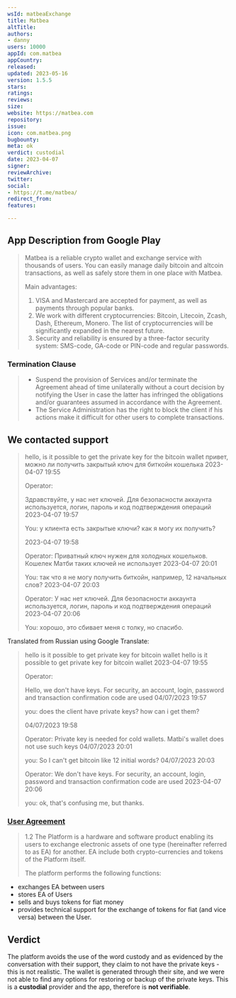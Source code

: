 ```yaml
---
wsId: matbeaExchange
title: Matbea
altTitle: 
authors:
- danny
users: 10000
appId: com.matbea
appCountry: 
released: 
updated: 2023-05-16
version: 1.5.5
stars: 
ratings: 
reviews: 
size: 
website: https://matbea.com
repository: 
issue: 
icon: com.matbea.png
bugbounty: 
meta: ok
verdict: custodial
date: 2023-04-07
signer: 
reviewArchive: 
twitter: 
social:
- https://t.me/matbea/
redirect_from: 
features: 

---
```


## App Description from Google Play 

> Matbea is a reliable crypto wallet and exchange service with thousands of users. You can easily manage daily bitcoin and altcoin transactions, as well as safely store them in one place with Matbea.
>
> Main advantages:
>
> 1. VISA and Mastercard are accepted for payment, as well as payments through popular banks.
> 2. We work with different cryptocurrencies: Bitcoin, Litecoin, Zcash, Dash, Ethereum, Monero. The list of cryptocurrencies will be significantly expanded in the nearest future.
> 3. Security and reliability is ensured by a three-factor security system: SMS-code, GA-code or PIN-code and regular passwords.

### Termination Clause

> - Suspend the provision of Services and/or terminate the Agreement ahead of time unilaterally without a court decision by notifying the User in case the latter has infringed the obligations and/or guarantees assumed in accordance with the Agreement.
> - The Service Administration has the right to block the client if his actions make it difficult for other users to complete transactions.

## We contacted support 

> hello, is it possible to get the private key for the bitcoin wallet привет, можно ли получить закрытый ключ для биткойн кошелька
2023-04-07 19:55
>
> Operator:
>
> Здравствуйте, у нас нет ключей. Для безопасности аккаунта используется, логин, пароль и код подтверждения операций
> 2023-04-07 19:57
> 
> You:
> у клиента есть закрытые ключи? как я могу их получить?
> 
> 2023-04-07 19:58
> 
> Operator:
> Приватный ключ нужен для холодных кошельков. Кошелек Матби таких ключей не использует
> 2023-04-07 20:01
>
> You:
> так что я не могу получить биткойн, например, 12 начальных слов?
> 2023-04-07 20:03
> 
> Operator:
> У нас нет ключей. Для безопасности аккаунта используется, логин, пароль и код подтверждения операций
2023-04-07 20:06
> 
> You:
> хорошо, это сбивает меня с толку, но спасибо.

Translated from Russian using Google Translate: 

> hello is it possible to get private key for bitcoin wallet hello is it possible to get private key for bitcoin wallet
2023-04-07 19:55
>
> Operator:
>
> Hello, we don't have keys. For security, an account, login, password and transaction confirmation code are used
> 04/07/2023 19:57
>
> you:
> does the client have private keys? how can i get them?
>
> 04/07/2023 19:58
>
> Operator:
> Private key is needed for cold wallets. Matbi's wallet does not use such keys
> 04/07/2023 20:01
>
> you:
> So I can't get bitcoin like 12 initial words?
> 04/07/2023 20:03
>
> Operator:
> We don't have keys. For security, an account, login, password and transaction confirmation code are used
2023-04-07 20:06
>
> you:
> ok, that's confusing me, but thanks.

### [User Agreement](https://lk.matbea.com/en/rights) 

> 1.2 The Platform is a hardware and software product enabling its users to exchange electronic assets of one type (hereinafter referred to as EA) for another. EA include both crypto-currencies and tokens of the Platform itself.
>
> The platform performs the following functions:
- exchanges EA between users
- stores EA of Users 
- sells and buys tokens for fiat money 
- provides technical support for the exchange of tokens for fiat (and vice versa) between the User.

## Verdict 

The platform avoids the use of the word custody and as evidenced by the conversation with their support, they claim to not have the private keys - this is not realistic. The wallet is generated through their site, and we were not able to find any options for restoring or backup of the private keys. This is a **custodial** provider and the app, therefore is **not verifiable**. 
